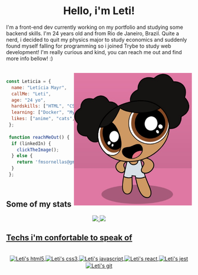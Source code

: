 <h1 align="center">Hello, i'm Leti!</h1>

<p>I'm a front-end dev currently working on my portfolio and studying some backend skills. I'm 24 years old and from Rio de Janeiro, Brazil. Quite a nerd, i decided to quit my physics major to study economics and suddenly found myself falling for programming so i joined Trybe to study web development! I'm really curious and kind, you can reach me out and find more info bellow! :)</p>
<br>
<a href="https://www.linkedin.com/in/leticia-mayr" target="_blank" rel="external">
  <img src="./powerpuffme.jfif" alt="Linkedin" width="320" align="right" alt="Powerpuff letícia">
</a>

```JavaScript
const Leticia = {
  name: "Letícia Mayr",
  callMe: "Leti",
  age: "24 yo",
  hardskills: ["HTML", "CSS", "JavaScript", "Jsx", "React", "RTL", "Git"],
  learning: ["Docker", "MySQL", "Node.js"],
  likes: ["anime", "cats", "guitars"],
 };
 
 function reachMeOut() {
  if (linkedIn) {
    clickTheImage();
  } else {
    return 'fmsornellas@gmail.com';
  }
 };
```

</span>
<br>
<h2>Some of my stats</h2>

<div align="center">
  <a href="https://github.com/LeticiaMayr">
  <img widtht="45%" src="https://github-readme-stats.vercel.app/api?username=LeticiaMayr&show_icons=true&include_all_commits=true&theme=dracula&hide=contribs,prs"/>
  <img width="45%" src="https://github-readme-stats.vercel.app/api/top-langs/?username=LeticiaMayr&layout=compact&theme=dracula"/>
</div>

<h2>Techs i'm confortable to speak of</h2> 

<div align="center"><br>
  <img alt="Leti's html5" align="center" height="60" width="80" src="https://cdn.jsdelivr.net/gh/devicons/devicon/icons/html5/html5-original-wordmark.svg" />
  <img alt="Leti's css3" align="center" height="60" width="80" src="https://cdn.jsdelivr.net/gh/devicons/devicon/icons/css3/css3-original-wordmark.svg" />
  <img alt="Leti's javascript" align="center" height="60" width="80" src="https://cdn.jsdelivr.net/gh/devicons/devicon/icons/javascript/javascript-original.svg" />
  <img alt="Leti's react" align="center" height="60" width="80" src="https://cdn.jsdelivr.net/gh/devicons/devicon/icons/react/react-original-wordmark.svg" />
  <img alt="Leti's jest" align="center" height="60" width="80" src="https://cdn.jsdelivr.net/gh/devicons/devicon/icons/jest/jest-plain.svg" />
  <img alt="Leti's git" align="center" height="60" width="80" src="https://cdn.jsdelivr.net/gh/devicons/devicon/icons/git/git-original-wordmark.svg" />
</div>
